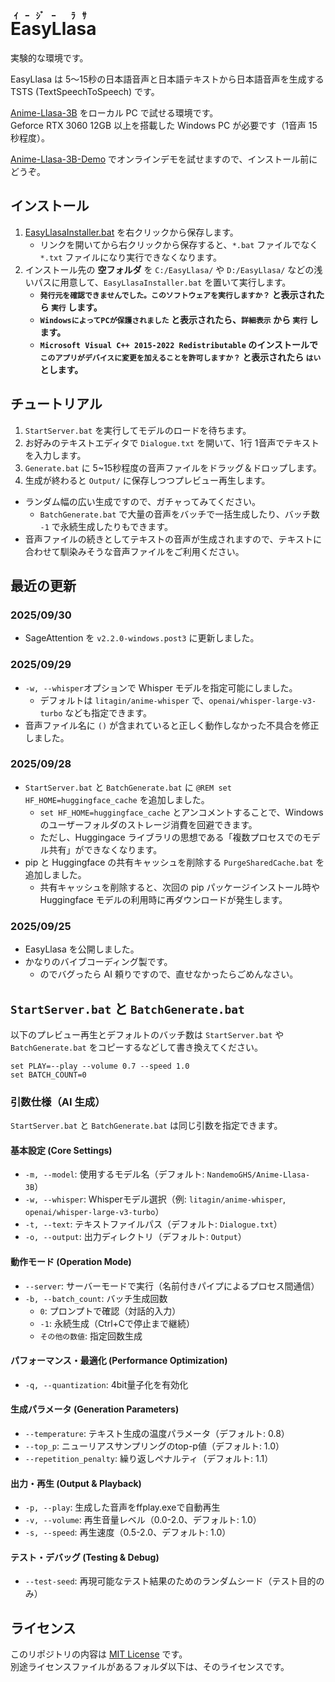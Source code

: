 ﻿# <ruby>EasyLlasa<rt>ｲｰｼﾞｰ ﾗｻ</rt></ruby>

実験的な環境です。

EasyLlasa は 5～15秒の日本語音声と日本語テキストから日本語音声を生成する TSTS (TextSpeechToSpeech) です。

[Anime-Llasa-3B](https://huggingface.co/NandemoGHS/Anime-Llasa-3B) をローカル PC で試せる環境です。  
Geforce RTX 3060 12GB 以上を搭載した Windows PC が必要です（1音声 15秒程度）。

[Anime-Llasa-3B-Demo](https://huggingface.co/spaces/OmniAICreator/Anime-Llasa-3B-Demo) でオンラインデモを試せますので、インストール前にどうぞ。

## インストール

1. [EasyLlasaInstaller.bat](https://github.com/Zuntan03/EasyLlasa/raw/main/EasyLlasa/EasyLlasaInstaller.bat?ver=0) を右クリックから保存します。
	- リンクを開いてから右クリックから保存すると、`*.bat` ファイルでなく `*.txt` ファイルになり実行できなくなります。
2. インストール先の **空フォルダ** を `C:/EasyLlasa/` や `D:/EasyLlasa/` などの浅いパスに用意して、`EasyLlasaInstaller.bat` を置いて実行します。
	- **`発行元を確認できませんでした。このソフトウェアを実行しますか？` と表示されたら `実行` します。**
	- **`WindowsによってPCが保護されました` と表示されたら、`詳細表示` から `実行` します。**
	- **`Microsoft Visual C++ 2015-2022 Redistributable` のインストールで `このアプリがデバイスに変更を加えることを許可しますか？` と表示されたら `はい` とします。**

## チュートリアル

1. `StartServer.bat` を実行してモデルのロードを待ちます。
2. お好みのテキストエディタで `Dialogue.txt` を開いて、1行 1音声でテキストを入力します。
3. `Generate.bat` に 5~15秒程度の音声ファイルをドラッグ＆ドロップします。
4. 生成が終わると `Output/` に保存しつつプレビュー再生します。

- ランダム幅の広い生成ですので、ガチャってみてください。
	- `BatchGenerate.bat` で大量の音声をバッチで一括生成したり、バッチ数 `-1` で永続生成したりもできます。
- 音声ファイルの続きとしてテキストの音声が生成されますので、テキストに合わせて馴染みそうな音声ファイルをご利用ください。

## 最近の更新

### 2025/09/30

- SageAttention を `v2.2.0-windows.post3` に更新しました。

### 2025/09/29

- `-w, --whisper`オプションで Whisper モデルを指定可能にしました。
	- デフォルトは `litagin/anime-whisper` で、`openai/whisper-large-v3-turbo` なども指定できます。
- 音声ファイル名に `()` が含まれていると正しく動作しなかった不具合を修正しました。

### 2025/09/28

- `StartServer.bat` と `BatchGenerate.bat` に `@REM set HF_HOME=huggingface_cache` を追加しました。
	- `set HF_HOME=huggingface_cache` とアンコメントすることで、Windows のユーザーフォルダのストレージ消費を回避できます。
	- ただし、Huggingace ライブラリの思想である「複数プロセスでのモデル共有」ができなくなります。
- pip と Huggingface の共有キャッシュを削除する `PurgeSharedCache.bat` を追加しました。
	- 共有キャッシュを削除すると、次回の pip パッケージインストール時や Huggingface モデルの利用時に再ダウンロードが発生します。

### 2025/09/25

- EasyLlasa を公開しました。
- かなりのバイブコーディング製です。
	- のでバグったら AI 頼りですので、直せなかったらごめんなさい。

## `StartServer.bat` と `BatchGenerate.bat`

以下のプレビュー再生とデフォルトのバッチ数は `StartServer.bat` や `BatchGenerate.bat` をコピーするなどして書き換えてください。

```
set PLAY=--play --volume 0.7 --speed 1.0
set BATCH_COUNT=0
```

### 引数仕様（AI 生成）

`StartServer.bat` と `BatchGenerate.bat` は同じ引数を指定できます。

#### 基本設定 (Core Settings)
- `-m, --model`: 使用するモデル名（デフォルト: `NandemoGHS/Anime-Llasa-3B`）
- `-w, --whisper`: Whisperモデル選択（例: `litagin/anime-whisper`, `openai/whisper-large-v3-turbo`）
- `-t, --text`: テキストファイルパス（デフォルト: `Dialogue.txt`）
- `-o, --output`: 出力ディレクトリ（デフォルト: `Output`）

#### 動作モード (Operation Mode)
- `--server`: サーバーモードで実行（名前付きパイプによるプロセス間通信）
- `-b, --batch_count`: バッチ生成回数
  - `0`: プロンプトで確認（対話的入力）
  - `-1`: 永続生成（Ctrl+Cで停止まで継続）
  - `その他の数値`: 指定回数生成

#### パフォーマンス・最適化 (Performance Optimization)
- `-q, --quantization`: 4bit量子化を有効化

#### 生成パラメータ (Generation Parameters)
- `--temperature`: テキスト生成の温度パラメータ（デフォルト: 0.8）
- `--top_p`: ニューリアスサンプリングのtop-p値（デフォルト: 1.0）
- `--repetition_penalty`: 繰り返しペナルティ（デフォルト: 1.1）

#### 出力・再生 (Output & Playback)
- `-p, --play`: 生成した音声をffplay.exeで自動再生
- `-v, --volume`: 再生音量レベル（0.0-2.0、デフォルト: 1.0）
- `-s, --speed`: 再生速度（0.5-2.0、デフォルト: 1.0）

#### テスト・デバッグ (Testing & Debug)
- `--test-seed`: 再現可能なテスト結果のためのランダムシード（テスト目的のみ）

## ライセンス

このリポジトリの内容は [MIT License](./LICENSE.txt) です。  
別途ライセンスファイルがあるフォルダ以下は、そのライセンスです。
